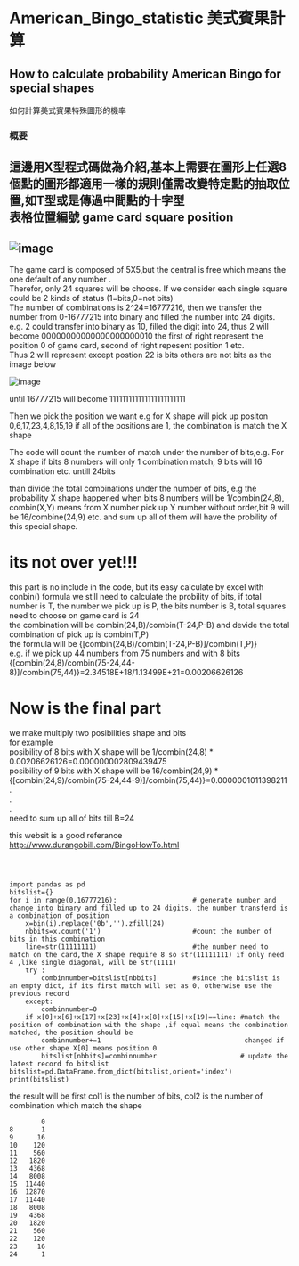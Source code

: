 # American_Bingo_statistic 美式賓果計算
## How to calculate probability American Bingo for special shapes   
如何計算美式賓果特殊圖形的機率  
### 概要  
這邊用X型程式碼做為介紹,基本上需要在圖形上任選8個點的圖形都適用一樣的規則僅需改變特定點的抽取位置,如T型或是傳過中間點的十字型  
表格位置編號  game card square position
---

![image](https://user-images.githubusercontent.com/31215642/133708671-b1e2021a-c9cb-4997-8bb3-903ffa5e10ca.png)
---
The game card is composed of 5X5,but the central is free which means the one default of any number .  
Therefor, only 24 squares will be choose. If we consider each single square could be 2 kinds of status (1=bits,0=not bits)  
The number of combinations is 2^24=16777216, then we transfer the number from 0-16777215 into binary and filled the number into 24 digits.  
e.g. 2 could transfer into binary as 10, filled the digit into 24, thus 2 will become  00000000000000000000010  the first of right represent the position 0 of game card, second of right repesent position 1 etc.  
Thus 2 will represent except postion 22 is bits others are not bits as the image below  

![image](https://user-images.githubusercontent.com/31215642/133711427-ff8f43a6-9a48-4f1c-b346-270a0b45f9d7.png)

until 16777215 will become 111111111111111111111111  

Then we pick the position we want e.g for X shape will pick up positon 0,6,17,23,4,8,15,19 if all of the positions are 1, the combination is match the X shape  

The code will count the number of match under the number of bits,e.g. For X shape if bits 8 numbers will only 1 combination match, 9 bits will 16 combination etc. untill 24bits  

than divide the total combinations under the number of bits, e.g the probability X shape happened when bits 8 numbers will be 1/combin(24,8), combin(X,Y) means from X number pick up Y number without order,bit 9 will be 16/combine(24,9) etc. and sum up all of them will have the probility of this special shape.  

# its not over yet!!!  
this part is no include in the code, but its easy calculate by excel with conbin() formula
we still need to calculate the probility of bits, if total number is T, the number we pick up is P, the bits number is B, total squares need to choose on game card is 24  
the combination will be combin(24,B)/combin(T-24,P-B) and devide the total combination of pick up is combin(T,P)  
the formula will be {[combin(24,B)/combin(T-24,P-B)]/combin(T,P)}  
e.g. if we pick up 44 numbers from 75 numbers and with 8 bits  
{[combin(24,8)/combin(75-24,44-8)]/combin(75,44)}=2.34518E+18/1.13499E+21=0.00206626126  

# Now is the final part
we make multiply two posibilities shape and bits  
for example  
posibility of 8 bits with X shape will be 1/combin(24,8) * 0.00206626126=0.000000002809439475  
posibility of 9 bits with X shape will be 16/combin(24,9) * {[combin(24,9)/combin(75-24,44-9)]/combin(75,44)}=0.0000001011398211  
    .  
    .  
    .  
need to sum up all of bits till B=24  

this websit is a good referance http://www.durangobill.com/BingoHowTo.html  


```



import pandas as pd
bitslist={}
for i in range(0,16777216):                   # generate number and change into binary and filled up to 24 digits, the number transferd is a combination of position
    x=bin(i).replace('0b','').zfill(24)         
    nbbits=x.count('1')                       #count the number of bits in this combination
    line=str(11111111)                        #the number need to match on the card,the X shape require 8 so str(11111111) if only need 4 ,like single diagonal, will be str(1111)  
    try :
        combinnumber=bitslist[nbbits]         #since the bitslist is an empty dict, if its first match will set as 0, otherwise use the previous record
    except:
        combinnumber=0
    if x[0]+x[6]+x[17]+x[23]+x[4]+x[8]+x[15]+x[19]==line: #match the position of combination with the shape ,if equal means the combination matched, the position should be  
        combinnumber+=1                                    changed if use other shape X[0] means position 0
        bitslist[nbbits]=combinnumber                     # update the latest record fo bitslist
bitslist=pd.DataFrame.from_dict(bitslist,orient='index')
print(bitslist)    

```
the result will be first col1 is the number of bits, col2 is the number of combination which match the shape  
```
        0
8       1
9      16
10    120
11    560
12   1820
13   4368
14   8008
15  11440
16  12870
17  11440
18   8008
19   4368
20   1820
21    560
22    120
23     16
24      1
```
